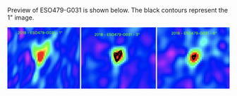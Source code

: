 Preview of ESO479-G031 is shown below. The black contours represent the 1" image. 

![ESO479-G031](ESO479-G031.png "ESO479-G031")

